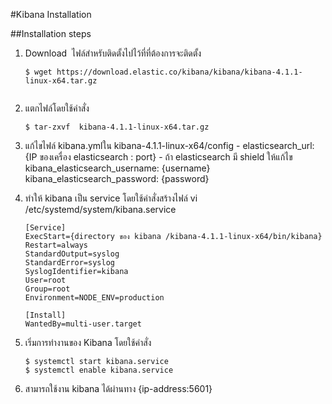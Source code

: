 #Kibana Installation

##Installation steps
1. Download  ไฟล์สำหรับติดตั้งไปไว้ที่ที่ต้องการจะติดตั้ง

	```
	$ wget https://download.elastic.co/kibana/kibana/kibana-4.1.1-linux-x64.tar.gz
		
	```
	
2. แตกไฟล์โดยใช้คำสั่ง 

	```
	$ tar-zxvf  kibana-4.1.1-linux-x64.tar.gz 
	```
	
3. แก้ไขไฟล์ kibana.ymlใน   kibana-4.1.1-linux-x64/config
		-	elasticsearch_url: {IP ของเครื่อง elasticsearch : port}
		-	ถ้า elasticsearch มี shield ให้แก้ไข 	kibana_elasticsearch_username: {username}
									kibana_elasticsearch_password: {password}
									
4. ทำให้ kibana เป็น service โดยใช้คำสั่งสร้างไฟล์ vi /etc/systemd/system/kibana.service

	```
	[Service]
	ExecStart={directory ของ kibana /kibana-4.1.1-linux-x64/bin/kibana}  
	Restart=always
	StandardOutput=syslog
	StandardError=syslog
	SyslogIdentifier=kibana
	User=root
	Group=root
	Environment=NODE_ENV=production
	
	[Install]
	WantedBy=multi-user.target
	```
	
	
5.  เริ่มการทำงานของ Kibana โดยใช้คำสั่ง

	```
	$ systemctl start kibana.service
	$ systemctl enable kibana.service
	```

6. สามารถใช้งาน kibana ได้ผ่านทาง {ip-address:5601}
